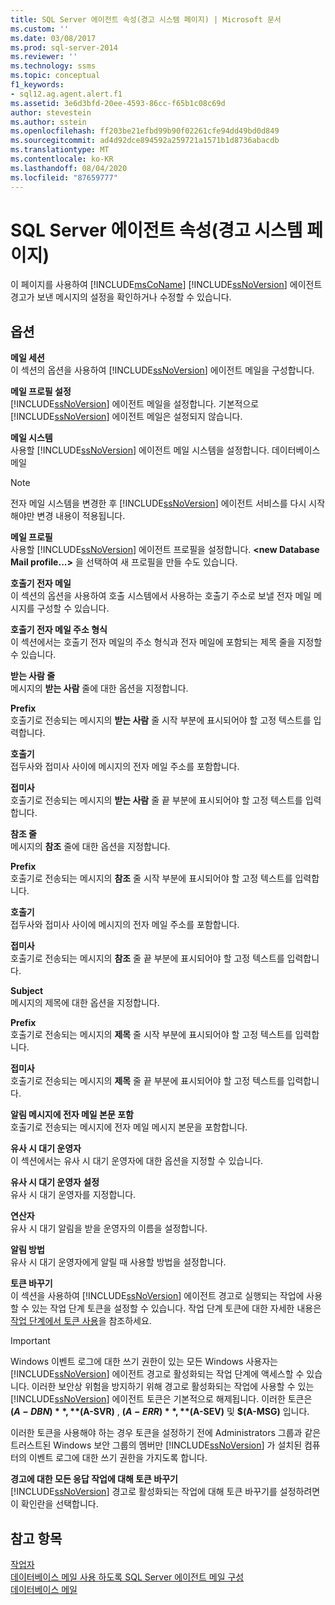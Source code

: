 ```yaml
---
title: SQL Server 에이전트 속성(경고 시스템 페이지) | Microsoft 문서
ms.custom: ''
ms.date: 03/08/2017
ms.prod: sql-server-2014
ms.reviewer: ''
ms.technology: ssms
ms.topic: conceptual
f1_keywords:
- sql12.ag.agent.alert.f1
ms.assetid: 3e6d3bfd-20ee-4593-86cc-f65b1c08c69d
author: stevestein
ms.author: sstein
ms.openlocfilehash: ff203be21efbd99b90f02261cfe94dd49bd0d849
ms.sourcegitcommit: ad4d92dce894592a259721a1571b1d8736abacdb
ms.translationtype: MT
ms.contentlocale: ko-KR
ms.lasthandoff: 08/04/2020
ms.locfileid: "87659777"
---
```

# <a name="sql-server-agent-properties-alert-system-page"></a>SQL Server 에이전트 속성(경고 시스템 페이지)
  이 페이지를 사용하여 [!INCLUDE[msCoName](../../includes/msconame-md.md)] [!INCLUDE[ssNoVersion](../../includes/ssnoversion-md.md)] 에이전트 경고가 보낸 메시지의 설정을 확인하거나 수정할 수 있습니다.  
  
## <a name="options"></a>옵션  
 **메일 세션**  
 이 섹션의 옵션을 사용하여 [!INCLUDE[ssNoVersion](../../includes/ssnoversion-md.md)] 에이전트 메일을 구성합니다.  
  
 **메일 프로필 설정**  
 [!INCLUDE[ssNoVersion](../../includes/ssnoversion-md.md)] 에이전트 메일을 설정합니다. 기본적으로 [!INCLUDE[ssNoVersion](../../includes/ssnoversion-md.md)] 에이전트 메일은 설정되지 않습니다.  
  
 **메일 시스템**  
 사용할 [!INCLUDE[ssNoVersion](../../includes/ssnoversion-md.md)] 에이전트 메일 시스템을 설정합니다. 데이터베이스 메일  
  
> [!NOTE]  
>  전자 메일 시스템을 변경한 후 [!INCLUDE[ssNoVersion](../../includes/ssnoversion-md.md)] 에이전트 서비스를 다시 시작해야만 변경 내용이 적용됩니다.  
  
 **메일 프로필**  
 사용할 [!INCLUDE[ssNoVersion](../../includes/ssnoversion-md.md)] 에이전트 프로필을 설정합니다. **\<new Database Mail profile...>** 을 선택하여 새 프로필을 만들 수도 있습니다.  
  
 **호출기 전자 메일**  
 이 섹션의 옵션을 사용하여 호출 시스템에서 사용하는 호출기 주소로 보낼 전자 메일 메시지를 구성할 수 있습니다.  
  
 **호출기 전자 메일 주소 형식**  
 이 섹션에서는 호출기 전자 메일의 주소 형식과 전자 메일에 포함되는 제목 줄을 지정할 수 있습니다.  
  
 **받는 사람 줄**  
 메시지의 **받는 사람** 줄에 대한 옵션을 지정합니다.  
  
 **Prefix**  
 호출기로 전송되는 메시지의 **받는 사람** 줄 시작 부분에 표시되어야 할 고정 텍스트를 입력합니다.  
  
 **호출기**  
 접두사와 접미사 사이에 메시지의 전자 메일 주소를 포함합니다.  
  
 **접미사**  
 호출기로 전송되는 메시지의 **받는 사람** 줄 끝 부분에 표시되어야 할 고정 텍스트를 입력합니다.  
  
 **참조 줄**  
 메시지의 **참조** 줄에 대한 옵션을 지정합니다.  
  
 **Prefix**  
 호출기로 전송되는 메시지의 **참조** 줄 시작 부분에 표시되어야 할 고정 텍스트를 입력합니다.  
  
 **호출기**  
 접두사와 접미사 사이에 메시지의 전자 메일 주소를 포함합니다.  
  
 **접미사**  
 호출기로 전송되는 메시지의 **참조** 줄 끝 부분에 표시되어야 할 고정 텍스트를 입력합니다.  
  
 **Subject**  
 메시지의 제목에 대한 옵션을 지정합니다.  
  
 **Prefix**  
 호출기로 전송되는 메시지의 **제목** 줄 시작 부분에 표시되어야 할 고정 텍스트를 입력합니다.  
  
 **접미사**  
 호출기로 전송되는 메시지의 **제목** 줄 끝 부분에 표시되어야 할 고정 텍스트를 입력합니다.  
  
 **알림 메시지에 전자 메일 본문 포함**  
 호출기로 전송되는 메시지에 전자 메일 메시지 본문을 포함합니다.  
  
 **유사 시 대기 운영자**  
 이 섹션에서는 유사 시 대기 운영자에 대한 옵션을 지정할 수 있습니다.  
  
 **유사 시 대기 운영자 설정**  
 유사 시 대기 운영자를 지정합니다.  
  
 **연산자**  
 유사 시 대기 알림을 받을 운영자의 이름을 설정합니다.  
  
 **알림 방법**  
 유사 시 대기 운영자에게 알릴 때 사용할 방법을 설정합니다.  
  
 **토큰 바꾸기**  
 이 섹션을 사용하여 [!INCLUDE[ssNoVersion](../../includes/ssnoversion-md.md)] 에이전트 경고로 실행되는 작업에 사용할 수 있는 작업 단계 토큰을 설정할 수 있습니다. 작업 단계 토큰에 대한 자세한 내용은 [작업 단계에서 토큰 사용](use-tokens-in-job-steps.md)을 참조하세요.  
  
> [!IMPORTANT]  
>  Windows 이벤트 로그에 대한 쓰기 권한이 있는 모든 Windows 사용자는 [!INCLUDE[ssNoVersion](../../includes/ssnoversion-md.md)] 에이전트 경고로 활성화되는 작업 단계에 액세스할 수 있습니다. 이러한 보안상 위험을 방지하기 위해 경고로 활성화되는 작업에 사용할 수 있는 [!INCLUDE[ssNoVersion](../../includes/ssnoversion-md.md)] 에이전트 토큰은 기본적으로 해제됩니다. 이러한 토큰은 **$(A-DBN)** , **$(A-SVR)** , **$(A-ERR)** , **$(A-SEV)** 및 **$(A-MSG)** 입니다.  
>   
>  이러한 토큰을 사용해야 하는 경우 토큰을 설정하기 전에 Administrators 그룹과 같은 트러스트된 Windows 보안 그룹의 멤버만 [!INCLUDE[ssNoVersion](../../includes/ssnoversion-md.md)] 가 설치된 컴퓨터의 이벤트 로그에 대한 쓰기 권한을 가지도록 합니다.  
  
 **경고에 대한 모든 응답 작업에 대해 토큰 바꾸기**  
 [!INCLUDE[ssNoVersion](../../includes/ssnoversion-md.md)] 경고로 활성화되는 작업에 대해 토큰 바꾸기를 설정하려면 이 확인란을 선택합니다.  
  
## <a name="see-also"></a>참고 항목  
 [작업자](operators.md)   
 [데이터베이스 메일 사용 하도록 SQL Server 에이전트 메일 구성](../../relational-databases/database-mail/configure-sql-server-agent-mail-to-use-database-mail.md)   
 [데이터베이스 메일](../../relational-databases/database-mail/database-mail.md)  
  
  
